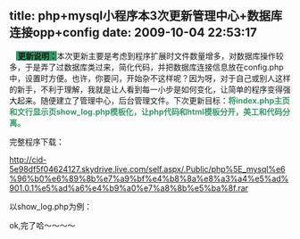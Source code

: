 title: php+mysql小程序本3次更新管理中心+数据库连接opp+config
date: 2009-10-04 22:53:17
---

<p>
	&nbsp;&nbsp;&nbsp;<strong><font style="background-color: #339966"> 更新说明：</font></strong>本次更新主要是考虑到程序扩展时文件数量增多，对数据库操作较多，于是弄了过数据库类过来，简化代码，并把数据库连接信息放在config.php中，设置时方便。也许，你要问，开始杂不这样呢？因为呀，对于自己或别人这样的新手，不利于理解，我就是让人看到每一小步是如何变化，让简单的程序变得强大起来。随便建立了管理中心，后台管理文件。下次更新目标：<font color="#339966"><strong>将index.php主页和文行显示页show_log.php模板化，让php代码和html模板分开，美工和代码分离。</strong></font></p>
<p>
	完整程序下载：</p>
<p>
	<a href="http://cid-5e98df5f04624127.skydrive.live.com/self.aspx/.Public/php%5E_mysql%e6%96%b0%e6%89%8b%e7%a9%bf%e4%b8%8a%e8%a3%a4%e5%ad%901.0.1%e5%ad%a6%e4%b9%a0%e7%a8%8b%e5%ba%8f.rar">http://cid-5e98df5f04624127.skydrive.live.com/self.aspx/.Public/php%5E_mysql%e6%96%b0%e6%89%8b%e7%a9%bf%e4%b8%8a%e8%a3%a4%e5%ad%901.0.1%e5%ad%a6%e4%b9%a0%e7%a8%8b%e5%ba%8f.rar</a></p>
<p>
	以show_log.php为例：</p>
<p>
	ok,完了哈～～～～</p>
<p>
	&nbsp;</p>